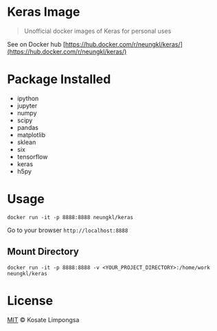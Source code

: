 Keras Image
===

> Unofficial docker images of Keras for personal uses

See on Docker hub [https://hub.docker.com/r/neungkl/keras/](https://hub.docker.com/r/neungkl/keras/)

# Package Installed

- ipython
- jupyter
- numpy
- scipy
- pandas
- matplotlib
- sklean
- six
- tensorflow
- keras
- h5py

# Usage

```
docker run -it -p 8888:8888 neungkl/keras
```
Go to your browser `http://localhost:8888`

## Mount Directory

```
docker run -it -p 8888:8888 -v <YOUR_PROJECT_DIRECTORY>:/home/work neungkl/keras
```

# License

[MIT](LICENSE) © Kosate Limpongsa
